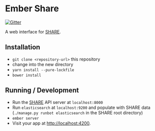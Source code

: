# Ember Share

[![Gitter](https://badges.gitter.im/CenterForOpenScience/SHARE.svg)](https://gitter.im/CenterForOpenScience/SHARE?utm_source=badge&utm_medium=badge&utm_campaign=pr-badge)

A web interface for [SHARE](https://github.com/CenterForOpenScience/SHARE).

## Installation

* `git clone <repository-url>` this repository
* change into the new directory
* `yarn install --pure-lockfile`
* `bower install`

## Running / Development

* Run the [SHARE](https://github.com/CenterForOpenScience/SHARE) API server at `localhost:8000`
* Run `elasticsearch` at `localhost:9200` and populate with SHARE data
  (`./manage.py runbot elasticsearch` in the SHARE root directory)
* `ember server`
* Visit your app at [http://localhost:4200](http://localhost:4200).
